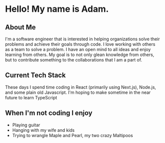 <h1>Hello! My name is Adam.</h1>

<h2>About Me</h2>
<p>I'm a software engineer that is interested in helping organizations solve their problems and achieve their goals through code.  I love working with others as a team to solve a problem. I have an open mind to all ideas and enjoy learning from others.  My goal is to not only glean knowledge from others, but to contribute something to the collaborations that I am a part of.</p>

<h2>Current Tech Stack</h2>
<p>These days I spend time coding in React (primarily using Next.js), Node.js, and some plain old Javascript.  I'm hoping to make sometime in the near future to learn TypeScript</p>

<h2>When I'm not coding I enjoy</h2>
<ul>
  <li>Playing guitar</li>
  <li>Hanging with my wife and kids</li>
  <li>Trying to wrangle Maple and Pearl, my two crazy Maltipoos</li>
</ul>
